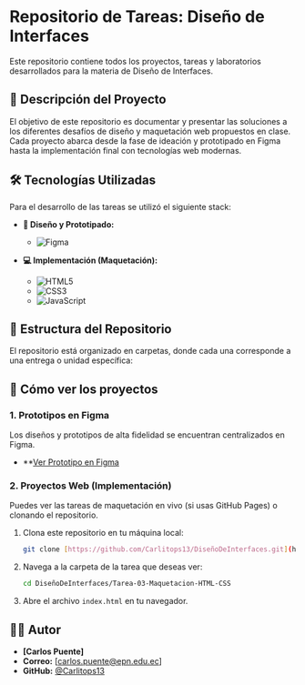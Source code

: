 #  Repositorio de Tareas: Diseño de Interfaces

Este repositorio contiene todos los proyectos, tareas y laboratorios desarrollados para la materia de Diseño de Interfaces.

## 📝 Descripción del Proyecto

El objetivo de este repositorio es documentar y presentar las soluciones a los diferentes desafíos de diseño y maquetación web propuestos en clase. Cada proyecto abarca desde la fase de ideación y prototipado en Figma hasta la implementación final con tecnologías web modernas.

## 🛠️ Tecnologías Utilizadas

Para el desarrollo de las tareas se utilizó el siguiente stack:

* **🎨 Diseño y Prototipado:**
    * ![Figma](https://img.shields.io/badge/Figma-F24E1E?style=for-the-badge&logo=figma&logoColor=white)

* **💻 Implementación (Maquetación):**
    * ![HTML5](https://img.shields.io/badge/HTML5-E34F26?style=for-the-badge&logo=html5&logoColor=white)
    * ![CSS3](https://img.shields.io/badge/CSS3-1572B6?style=for-the-badge&logo=css3&logoColor=white)
    * ![JavaScript](https://img.shields.io/badge/JavaScript-F7DF1E?style=for-the-badge&logo=javascript&logoColor=black)

## 📂 Estructura del Repositorio

El repositorio está organizado en carpetas, donde cada una corresponde a una entrega o unidad específica:


## 🚀 Cómo ver los proyectos

### 1. Prototipos en Figma

Los diseños y prototipos de alta fidelidad se encuentran centralizados en Figma.

* **[Ver Prototipo en Figma](https://www.figma.com/site/YZuOQ3qucbO6TxfQHP1qYN/Prototipado-del-Proyecto-Final?node-id=0-1&p=f&t=t4HSw0izMDIfNSbK-0)

### 2. Proyectos Web (Implementación)

Puedes ver las tareas de maquetación en vivo (si usas GitHub Pages) o clonando el repositorio.



1.  Clona este repositorio en tu máquina local:
    ```bash
    git clone [https://github.com/Carlitops13/DiseñoDeInterfaces.git](https://github.com/Carlitops13/DiseñoDeInterfaces.git)
    ```
2.  Navega a la carpeta de la tarea que deseas ver:
    ```bash
    cd DiseñoDeInterfaces/Tarea-03-Maquetacion-HTML-CSS
    ```
3.  Abre el archivo `index.html` en tu navegador.

## 🧑‍💻 Autor

* **[Carlos Puente]**
* **Correo:** [carlos.puente@epn.edu.ec]
* **GitHub:** [@Carlitops13](https://github.com/Carlitops13)
